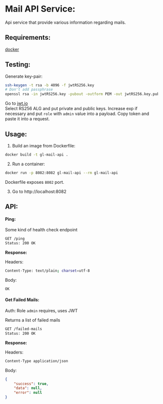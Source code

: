 Mail API Service:
================

Api service that provide various information regarding mails.

Requirements:
-------------

[docker](https://www.docker.com/)

Testing:
-------
Generate key-pair:
```bash
ssh-keygen -t rsa -b 4096 -f jwtRS256.key
# Don't add passphrase
openssl rsa -in jwtRS256.key -pubout -outform PEM -out jwtRS256.key.pub
```

Go to [jwt.io](https://jwt.io/)  
Select RS256 ALG and put private and public keys. Increase exp if necessary and put `role` with `admin` value into a payload.
Copy token and paste it into a request.

Usage:
------

1. Build an image from Dockerfile:
```bash
docker build -t gl-mail-api .
```

2. Run a container:
```bash
docker run -p 8082:8082 gl-mail-api --rm gl-mail-api
```

Dockerfile exposes `8002` port.

3. Go to http://localhost:8082

API:
----

#### Ping:

Some kind of health check endpoint

```bash
GET /ping
Status: 200 OK
```

**Response:**

Headers:
```bash
Content-Type: text/plain; charset=utf-8
```

Body:
```bash
OK
```

#### Get Failed Mails:

Auth: Role `admin` requires, uses JWT

Returns a list of failed mails

```bash
GET /failed-mails
Status: 200 OK
```

**Response:**

Headers:
```bash
Content-Type application/json
```

 Body:
```json
{
    "success": true,
    "data": null,
    "error": null
}
```

